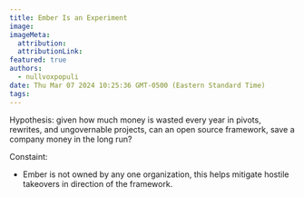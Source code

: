 ```yaml
---
title: Ember Is an Experiment
image:
imageMeta:
  attribution:
  attributionLink:
featured: true
authors:
  - nullvoxpopuli
date: Thu Mar 07 2024 10:25:36 GMT-0500 (Eastern Standard Time)
tags:
---
```



Hypothesis: given how much money is wasted every year in pivots, rewrites, and ungovernable projects, can an open source framework, save a company money in the long run?

Constaint:
- Ember is not owned by any one organization, this helps mitigate hostile takeovers in direction of the framework.



